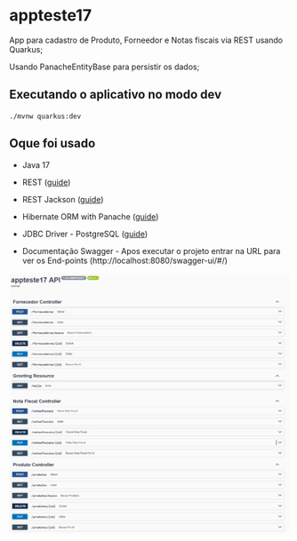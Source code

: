 # appteste17

App para cadastro de Produto, Forneedor e Notas fiscais via REST usando Quarkus;

Usando PanacheEntityBase para persistir os dados;

## Executando o aplicativo no modo dev

```shell script
./mvnw quarkus:dev
```

## Oque foi usado
- Java 17
- REST ([guide](https://quarkus.io/guides/rest))
- REST Jackson ([guide](https://quarkus.io/guides/rest#json-serialisation))
- Hibernate ORM with Panache ([guide](https://quarkus.io/guides/hibernate-orm-panache))
- JDBC Driver - PostgreSQL ([guide](https://quarkus.io/guides/datasource))

-  Documentação Swagger - Apos executar o projeto entrar na URL para ver os End-points (http://localhost:8080/swagger-ui/#/)

![Texto alternativo da imagem](images/swaggerapi.jpg)

